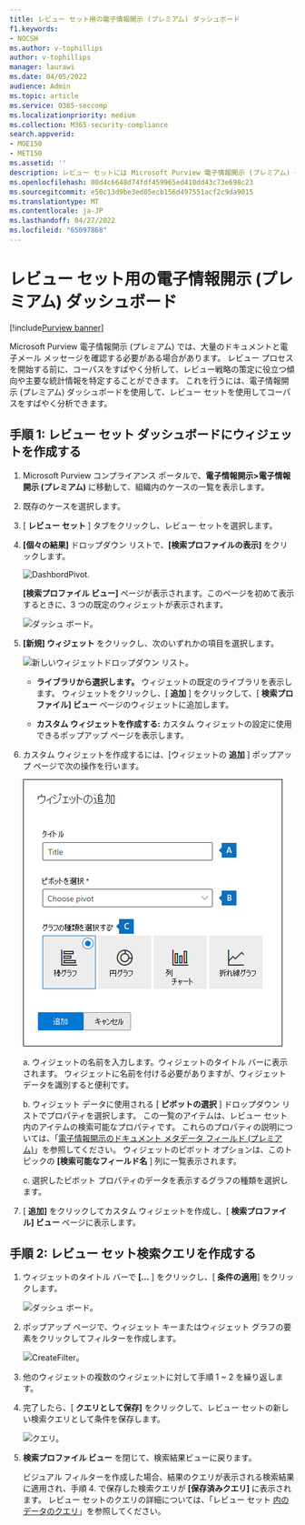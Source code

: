 ```yaml
---
title: レビュー セット用の電子情報開示 (プレミアム) ダッシュボード
f1.keywords:
- NOCSH
ms.author: v-tophillips
author: v-tophillips
manager: laurawi
ms.date: 04/05/2022
audience: Admin
ms.topic: article
ms.service: O365-seccomp
ms.localizationpriority: medium
ms.collection: M365-security-compliance
search.appverid:
- MOE150
- MET150
ms.assetid: ''
description: レビュー セットには Microsoft Purview 電子情報開示 (プレミアム) ダッシュボードを使用してコーパスをすばやく分析し、レビュー戦略の策定に役立つ傾向や主要な統計情報を特定します。
ms.openlocfilehash: 00d4c6648d74fdf459965ed410dd43c73e698c23
ms.sourcegitcommit: e50c13d9be3ed05ecb156d497551acf2c9da9015
ms.translationtype: MT
ms.contentlocale: ja-JP
ms.lasthandoff: 04/27/2022
ms.locfileid: "65097868"
---
```

# <a name="ediscovery-premium-dashboard-for-review-sets"></a>レビュー セット用の電子情報開示 (プレミアム) ダッシュボード

[!include[Purview banner](../includes/purview-rebrand-banner.md)]

Microsoft Purview 電子情報開示 (プレミアム) では、大量のドキュメントと電子メール メッセージを確認する必要がある場合があります。 レビュー プロセスを開始する前に、コーパスをすばやく分析して、レビュー戦略の策定に役立つ傾向や主要な統計情報を特定することができます。 これを行うには、電子情報開示 (プレミアム) ダッシュボードを使用して、レビュー セットを使用してコーパスをすばやく分析できます。

## <a name="step-1-create-a-widget-on-the-review-set-dashboard"></a>手順 1: レビュー セット ダッシュボードにウィジェットを作成する

1. Microsoft Purview コンプライアンス ポータルで、**電子情報開示>電子情報開示 (プレミアム)** に移動して、組織内のケースの一覧を表示します。
  
2. 既存のケースを選択します。
  
3. [ **レビュー セット** ] タブをクリックし、レビュー セットを選択します。
  
4. **[個々の結果]** ドロップダウン リストで、**[検索プロファイルの表示]** をクリックします。 

   ![DashbordPivot.](../media/dashboardpivot.png)

   **[検索プロファイル ビュー]** ページが表示されます。このページを初めて表示するときに、3 つの既定のウィジェットが表示されます。

   ![ダッシュ ボード。](../media/dashboardonly.png)
  
5. **[新規] ウィジェット** をクリックし、次のいずれかの項目を選択します。

   ![新しいウィジェットドロップダウン リスト。](../media/NewWidgetDropdownBox.png)

   - **ライブラリから選択します。** ウィジェットの既定のライブラリを表示します。 ウィジェットをクリックし、[ **追加** ] をクリックして、[ **検索プロファイル] ビュー** ページのウィジェットに追加します。
  
   - **カスタム ウィジェットを作成する:** カスタム ウィジェットの設定に使用できるポップアップ ページを表示します。 

6. カスタム ウィジェットを作成するには、[ウィジェットの **追加** ] ポップアップ ページで次の操作を行います。

   ![ウィジェットを作成します。](../media/addwidget.png)

    a.  ウィジェットの名前を入力します。ウィジェットのタイトル バーに表示されます。 ウィジェットに名前を付ける必要がありますが、ウィジェット データを識別すると便利です。

    b. ウィジェット データに使用される [ **ピボットの選択** ] ドロップダウン リストでプロパティを選択します。 この一覧のアイテムは、レビュー セット内のアイテムの検索可能なプロパティです。 これらのプロパティの説明については、「[電子情報開示のドキュメント メタデータ フィールド (プレミアム)](document-metadata-fields-in-Advanced-eDiscovery.md)」を参照してください。 ウィジェットのピボット オプションは、このトピックの **[検索可能なフィールド名** ] 列に一覧表示されます。

    c. 選択したピボット プロパティのデータを表示するグラフの種類を選択します。

  6. [ **追加]** をクリックしてカスタム ウィジェットを作成し、[ **検索プロファイル] ビュー** ページに表示します。

## <a name="step-2-create-a-review-set-search-query"></a>手順 2: レビュー セット検索クエリを作成する

1. ウィジェットのタイトル バーで **[...** ] をクリックし、[ **条件の適用**] をクリックします。

   ![ダッシュ ボード。](../media/searchprofilehome.png)

2. ポップアップ ページで、ウィジェット キーまたはウィジェット グラフの要素をクリックしてフィルターを作成します。

   ![CreateFilter。](../media/applyconditionfilter.png)

3. 他のウィジェットの複数のウィジェットに対して手順 1 ~ 2 を繰り返します。 

4. 完了したら、[ **クエリとして保存]** をクリックして、レビュー セットの新しい検索クエリとして条件を保存します。

   ![クエリ。](../media/savequery.png)

5. **検索プロファイル ビュー** を閉じて、検索結果ビューに戻ります。

   ビジュアル フィルターを作成した場合、結果のクエリが表示される検索結果に適用され、手順 4. で保存した検索クエリが **[保存済みクエリ]** に表示されます。 レビュー セットのクエリの詳細については、「レビュー セット [内のデータのクエリ](review-set-search.md)」を参照してください。
